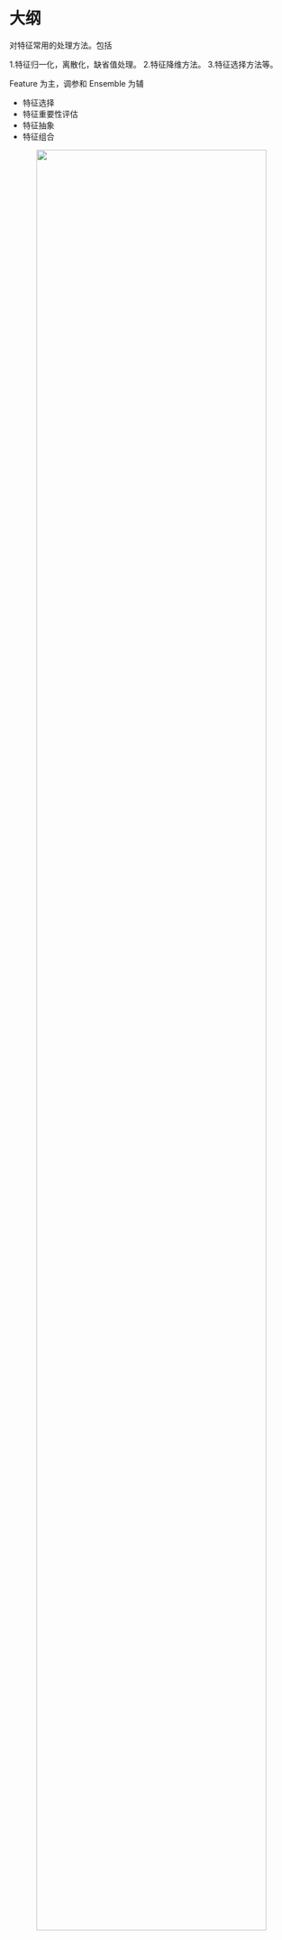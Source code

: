 # 大纲


对特征常用的处理方法。包括 

1.特征归一化，离散化，缺省值处理。
2.特征降维方法。
3.特征选择方法等。




Feature 为主，调参和 Ensemble 为辅

- 特征选择
- 特征重要性评估
- 特征抽象
- 特征组合


<p align="center">
    <img width="90%" height="90%" src="http://images.iterate.site/blog/image/20190915/qUq5S40X6wxx.jpg?imageslim">
</p>
